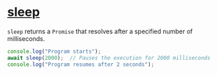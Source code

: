 # [sleep](https://deno.land/x/proc@{{gitv}}/mod.ts?s=sleep)

`sleep` returns a `Promise` that resolves after a specified number of milliseconds.

```typescript
console.log("Program starts");
await sleep(2000);  // Pauses the execution for 2000 milliseconds
console.log("Program resumes after 2 seconds");
```